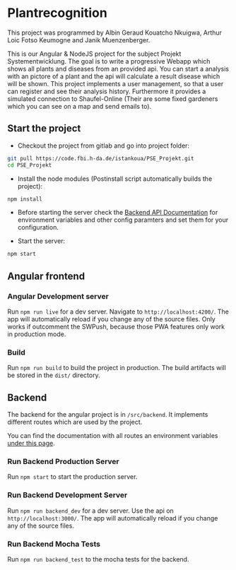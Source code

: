# Plantrecognition

This project was programmed by Albin Geraud Kouatcho Nkuigwa, Arthur Loic Fotso Keumogne and Janik Muenzenberger.

This is our Angular & NodeJS project for the subject Projekt Systementwicklung. The goal is to write a progressive Webapp which shows all plants and diseases from an provided api. You can start a analysis with an pictore of a plant and the api will calculate a result disease which will be shown. This project implements a user management, so that a user can register and see their analysis history. Furthermore it provides a simulated connection to Shaufel-Online (Their are some fixed gardeners which you can see on a map and send emails to).

## Start the project

- Checkout the project from gitlab and go into project folder:

``` bash
git pull https://code.fbi.h-da.de/istankoua/PSE_Projekt.git
cd PSE_Projekt
```

- Install the node modules (Postinstall script automatically builds the project):

``` bash
npm install
```

- Before starting the server check the [Backend API Documentation](./src/backend/README.md) for environment variables and other config paramters and set them for your configuration.

- Start the server:

``` bash
npm start
```

## Angular frontend

### Angular Development server

Run `npm run live` for a dev server. Navigate to `http://localhost:4200/`. The app will automatically reload if you change any of the source files. Only works if outcomment the SWPush, because those PWA features only work in production mode.

### Build

Run `npm run build` to build the project in production. The build artifacts will be stored in the `dist/` directory.

## Backend

The backend for the angular project is in `/src/backend`. It implements different routes which are used by the project.

You can find the documentation with all routes an environment variables [under this page](./src/backend/README.md).

### Run Backend Production Server

Run `npm start` to start the production server.

### Run Backend Development Server

Run `npm run backend_dev` for a dev server. Use the api on `http://localhost:3000/`. The app will automatically reload if you change any of the source files.

### Run Backend Mocha Tests

Run `npm run backend_test` to the mocha tests for the backend.